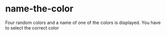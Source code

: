 # name-the-color
Four random colors and a name of one of the colors is displayed. You have to select the correct color
